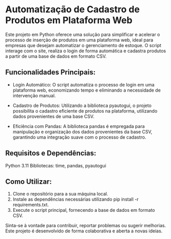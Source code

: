 # Automatização de Cadastro de Produtos em Plataforma Web
Este projeto em Python oferece uma solução para simplificar e acelerar o processo de inserção de produtos em uma plataforma web, ideal para empresas que desejam automatizar o gerenciamento de estoque. O script interage com o site, realiza o login de forma automática e cadastra produtos a partir de uma base de dados em formato CSV.

## Funcionalidades Principais:
- Login Automático: O script automatiza o processo de login em uma plataforma web, economizando tempo e eliminando a necessidade de intervenção manual.

- Cadastro de Produtos: Utilizando a biblioteca pyautogui, o projeto possibilita o cadastro eficiente de produtos na plataforma, utilizando dados provenientes de uma base CSV.

- Eficiência com Pandas: A biblioteca pandas é empregada para manipulação e organização dos dados provenientes da base CSV, garantindo uma integração suave com o processo de cadastro.

## Requisitos e Dependências:
Python 3.11
Bibliotecas: time, pandas, pyautogui
## Como Utilizar:
1. Clone o repositório para a sua máquina local.
2. Instale as dependências necessárias utilizando pip install -r requirements.txt.
3. Execute o script principal, fornecendo a base de dados em formato CSV.

Sinta-se à vontade para contribuir, reportar problemas ou sugerir melhorias. Este projeto é desenvolvido de forma colaborativa e aberta a novas ideias.
